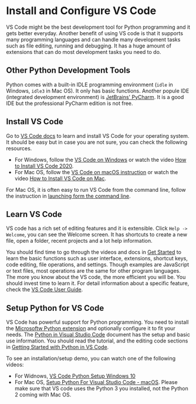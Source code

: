 # Install and Configure VS Code

VS Code might be the best development tool for Python programming and it gets better everyday. Another benefit of using VS code is that it supports many programming languages and can handle many development tasks such as file editing, running and debugging. It has a huge amount of extensions that can do most development tasks you need to do.

## Other Python Development Tools

Python comes with a built-in IDLE programming environment (`idle` in Windows, `idle3` in Mac OS). It only has basic functions. Another popule IDE (integrated development environment) is [JetBrains' PyCharm](https://www.jetbrains.com/pycharm/). It is a good IDE but the professional PyCharm edition is not free.

## Install VS Code

Go to [VS Code docs](https://code.visualstudio.com/docs) to learn and install VS Code for your operating system. It should be easy but in case you are not sure, you can check the following resources.

- For Windows, follow the [VS Code on Windows](https://code.visualstudio.com/docs/setup/windows) or watch the video [How to Install VS Code 2020](https://youtu.be/7yLXtkSsRKE).
- For Mac OS, follow the [VS Code on macOS instruction](https://code.visualstudio.com/docs/setup/mac) or watch the video [How to Install VS Code on Mac](https://youtu.be/IATbkNl8qng).

For Mac OS, it is often easy to run VS Code from the command line, follow the instruction in [launching form the command line](https://code.visualstudio.com/docs/setup/mac#_launching-from-the-command-line).

## Learn VS Code

VS code has a rich set of editing features and it is extensible. Click `Help -> Welcome`, you can see the Welcome screen. It has shortcuts to create a new file, open a folder, recent projects and a lot help information.

You should find time to go through the videos and docs in [Get Started](https://code.visualstudio.com/docs/getstarted/introvideos) to learn the basic functions such as user interface, extensions, shortcut keys, code editing, file operations, and settings. Though examples are JavaScript or text files, most operations are the same for other program languages. The more you know about the VS code, the more efficient you will be. You should invest time to learn it. For detail information about a specific feature, check the [VS Code User Guide](https://code.visualstudio.com/docs/editor/codebasics).

## Setup Python for VS Code

VS Code has powerful support for Python programming. You need to install the [Microsoftw Python extension](https://marketplace.visualstudio.com/items?itemName=ms-python.python) and optionally configure it to fit your needs. The [Python in Visual Studio Code](https://code.visualstudio.com/docs/languages/python) document has the setup and basic use information. You should read the tutorial, and the editing code sections in [Getting Started with Python in VS Code](https://code.visualstudio.com/docs/python/python-tutorial).

To see an installation/setup demo, you can watch one of the following videos:

- For Widnows, [VS Code Python Setup Windows 10](https://youtu.be/Jd4trL90HSw)
- For Mac OS, [Setup Python For Visual Studio Code - macOS](https://youtu.be/veJvQ88ULOM). Please make sure that VS code uses the Python 3 you installed, not the Python 2 coming with Mac OS.
